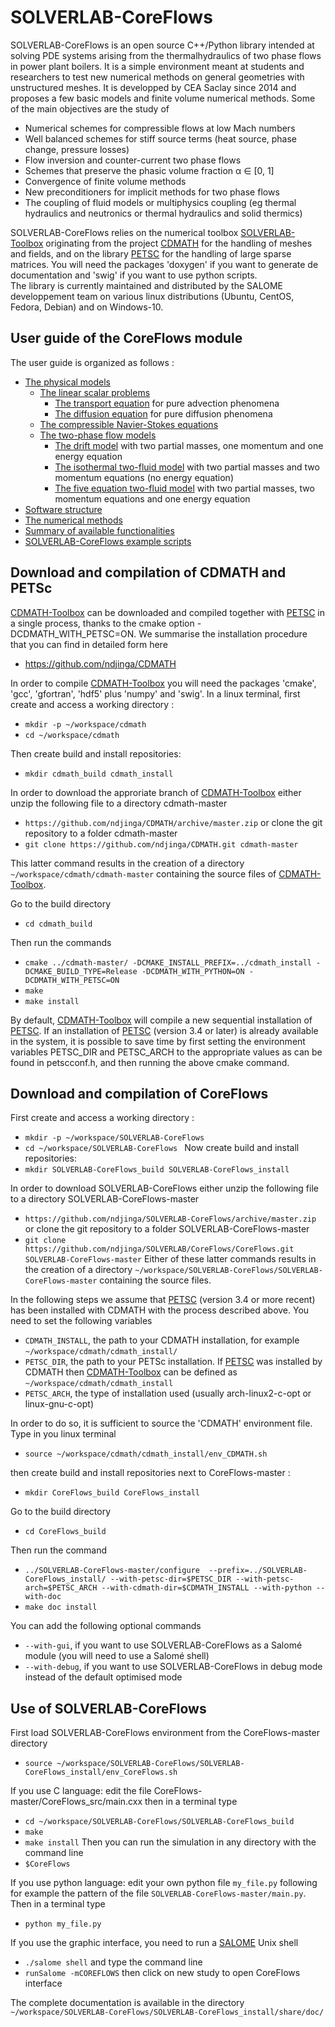 SOLVERLAB-CoreFlows
================

SOLVERLAB-CoreFlows is an open source C++/Python library intended at solving PDE systems
arising from the thermalhydraulics of two phase flows in power plant boilers. It
is a simple environment meant at students and researchers to test new numerical
methods on general geometries with unstructured meshes. It is developped by
CEA Saclay since 2014 and proposes a few
basic models and finite volume numerical methods. Some of the main objectives
are the study of

- Numerical schemes for compressible flows at low Mach numbers
- Well balanced schemes for stiff source terms (heat source, phase change, pressure losses)
- Flow inversion and counter-current two phase flows
- Schemes that preserve the phasic volume fraction α ∈ [0, 1]
- Convergence of finite volume methods
- New preconditioners for implicit methods for two phase flows
- The coupling of fluid models or multiphysics coupling (eg thermal hydraulics and neutronics or thermal hydraulics and solid thermics)

SOLVERLAB-CoreFlows relies on the numerical toolbox [SOLVERLAB-Toolbox](https://github.com/ndjinga/SOLVERLAB/tree/master/CDMATH) originating from the project [CDMATH](http://cdmath.jimdo.com) for the handling of meshes and fields, and on the library [PETSC](https://petsc.org/release/) for the handling of large sparse matrices.
You will need the packages 'doxygen' if you want to generate de documentation and 'swig' if you want to use python scripts.  
The library is currently maintained and distributed by the SALOME developpement team on various linux distributions (Ubuntu, CentOS, Fedora, Debian) and on Windows-10.

User guide of the CoreFlows module
----------------------------------
The user guide is organized as follows :
- [The physical models](./Documentation/PhysicalModels.md)
    - [The linear scalar problems](./Documentation/PhysicalModels/ScalarModelsPage.ipynb)
        - [The transport equation](./Documentation/PhysicalModels/TransportEq.ipynb) for pure advection phenomena
        - [The diffusion equation](./Documentation/PhysicalModels/DiffusionEq.ipynb) for pure diffusion phenomena
    - [The compressible Navier-Stokes equations](./Documentation/PhysicalModels/NSModelsPage.ipynb)
    - [The two-phase flow models](./Documentation/PhysicalModels/TwoPhasePage.ipynb)
        - [The drift model](./Documentation/PhysicalModels/TwoPhase/DriftModelPage.ipynb) with two partial masses, one momentum and one energy equation
        - [The isothermal two-fluid model](./Documentation/PhysicalModels/TwoPhase/IsothermalPage.ipynb) with two partial masses and two momentum equations (no energy equation)
        - [The five equation two-fluid model](./Documentation/PhysicalModels/TwoPhase/FiveEqPage.ipynb) with two partial masses, two momentum equations and one energy equation
- [Software structure](Documentation/software.md)
- [The numerical methods](Documentation/numericalPage.ipynb)
- [Summary of  available functionalities](Documentation/functionalities.ipynb)
- [SOLVERLAB-CoreFlows example scripts](Documentation/examples.md)

Download and compilation of CDMATH and PETSc
--------------------------------------------
[CDMATH-Toolbox](https://github.com/ndjinga/SOLVERLAB/tree/master/CDMATH) can be downloaded and compiled together with [PETSC](https://petsc.org/release/) in a single process, thanks to the cmake option -DCDMATH_WITH_PETSC=ON.
We summarise the installation procedure that you can find in detailed form here
- https://github.com/ndjinga/CDMATH

In order to compile [CDMATH-Toolbox](https://github.com/ndjinga/SOLVERLAB/tree/master/CDMATH) you will need the packages 'cmake', 'gcc', 'gfortran', 'hdf5' plus 'numpy' and 'swig'.
In a linux terminal, first create and access a working directory :
- `mkdir -p ~/workspace/cdmath `
- `cd ~/workspace/cdmath `

Then create build and install repositories:
- `mkdir cdmath_build cdmath_install `

In order to download the approriate branch of [CDMATH-Toolbox](https://github.com/ndjinga/SOLVERLAB/tree/master/CDMATH) either unzip the following file to a directory cdmath-master
- `https://github.com/ndjinga/CDMATH/archive/master.zip`
or clone the git repository to a folder cdmath-master
- `git clone https://github.com/ndjinga/CDMATH.git cdmath-master`

This latter command results in the creation of a directory `~/workspace/cdmath/cdmath-master` containing the source files of [CDMATH-Toolbox](https://github.com/ndjinga/SOLVERLAB/tree/master/CDMATH).

Go to the build directory
- `cd cdmath_build `

Then run the commands
- `cmake ../cdmath-master/ -DCMAKE_INSTALL_PREFIX=../cdmath_install -DCMAKE_BUILD_TYPE=Release -DCDMATH_WITH_PYTHON=ON -DCDMATH_WITH_PETSC=ON`
- `make`
- `make install`

By default, [CDMATH-Toolbox](https://github.com/ndjinga/SOLVERLAB/tree/master/CDMATH) will compile a new sequential installation of [PETSC](https://petsc.org/release/). If an installation of [PETSC](https://petsc.org/release/) (version 3.4 or later) is already available in the system, it is possible to save time by first setting the environment variables PETSC_DIR and PETSC_ARCH to the appropriate values as can be found in petscconf.h, and then running the above cmake command.

Download and compilation of CoreFlows
---------------------------------------------
First create and access a working directory :
- `mkdir -p ~/workspace/SOLVERLAB-CoreFlows `
- `cd ~/workspace/SOLVERLAB-CoreFlows `
Now create build and install repositories:
- `mkdir SOLVERLAB-CoreFlows_build SOLVERLAB-CoreFlows_install `

In order to download SOLVERLAB-CoreFlows either unzip the following file to a directory SOLVERLAB-CoreFlows-master
- `https://github.com/ndjinga/SOLVERLAB-CoreFlows/archive/master.zip`
or clone the git repository to a folder SOLVERLAB-CoreFlows-master
- `git clone https://github.com/ndjinga/SOLVERLAB/CoreFlows/CoreFlows.git SOLVERLAB-CoreFlows-master`
Either of these latter commands results in the creation of a directory `~/workspace/SOLVERLAB-CoreFlows/SOLVERLAB-CoreFlows-master`  containing the source files.

In the following steps we assume that [PETSC](https://petsc.org/release/) (version 3.4 or more recent) has been installed with CDMATH with the process described above.
You need to set the following variables 
- `CDMATH_INSTALL`, the path to your CDMATH installation, for example  `~/workspace/cdmath/cdmath_install/`
- `PETSC_DIR`, the path to your PETSc installation. If [PETSC](https://petsc.org/release/) was installed by CDMATH then [CDMATH-Toolbox](https://github.com/ndjinga/SOLVERLAB/tree/master/CDMATH) can be defined as `~/workspace/cdmath/cdmath_install`
- `PETSC_ARCH`, the type of installation used (usually arch-linux2-c-opt or linux-gnu-c-opt)

In order to do so, it is sufficient to source the 'CDMATH' environment file. Type in you linux terminal
- `source ~/workspace/cdmath/cdmath_install/env_CDMATH.sh`

then create build and install repositories next to CoreFlows-master :
- `mkdir CoreFlows_build CoreFlows_install`

Go to the build directory
- `cd CoreFlows_build `

Then run the command
- `../SOLVERLAB-CoreFlows-master/configure  --prefix=../SOLVERLAB-CoreFlows_install/ --with-petsc-dir=$PETSC_DIR --with-petsc-arch=$PETSC_ARCH --with-cdmath-dir=$CDMATH_INSTALL --with-python --with-doc`
- `make doc install`

You can add the following optional commands
- `--with-gui`, if you want to use SOLVERLAB-CoreFlows as a Salomé module (you will need to use a Salomé shell)
- `--with-debug`, if you want to use SOLVERLAB-CoreFlows in debug mode instead of the default optimised mode

Use of SOLVERLAB-CoreFlows
-----------------------
First load SOLVERLAB-CoreFlows environment from the CoreFlows-master directory
- `source ~/workspace/SOLVERLAB-CoreFlows/SOLVERLAB-CoreFlows_install/env_CoreFlows.sh `

If you use C language: edit the file CoreFlows-master/CoreFlows_src/main.cxx then in a terminal type
- `cd ~/workspace/SOLVERLAB-CoreFlows/SOLVERLAB-CoreFlows_build  `
- `make`
- `make install`
Then you can run the simulation in any directory with the command line
- `$CoreFlows `

If you use python language: edit your own python file `my_file.py` following for example the pattern of the file `SOLVERLAB-CoreFlows-master/main.py`. Then in a terminal type
- `python my_file.py `

If you use the graphic interface, you need to run a [SALOME](https://www.salome-platform.org/) Unix shell 
- `./salome shell`
and type the command line
- `runSalome -mCOREFLOWS`
then click on new study to open CoreFlows interface

The complete documentation is available in the directory `~/workspace/SOLVERLAB-CoreFlows/SOLVERLAB-CoreFlows_install/share/doc/`
